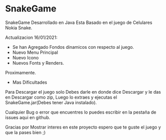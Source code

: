 # SnakeGame
SnakeGame Desarrollado en Java Esta Basado en el juego de Celulares Nokia Snake.

Actualizacion 16/01/2021:
- Se han Agregado Fondos dinamicos con respecto al juego.
- Nuevo Menu Principal
- Nuevo Icono
- Nuevos Fonts y Renders.

Proximamente.
- Mas Dificultades

Para Descargar el juego solo Debes darle  en donde dice Descargar y le das en Descargar como zip, Luego lo extraes y ejecutas el SnakeGame.jar(Debes tener Java instalado).

Cualquier Bug o error que encuentres lo puedes escribir en la pestaña de issues aqui en github.

Gracias por Mostrar interes en este proyecto espero que te guste el juego y que la pases bien ;)




